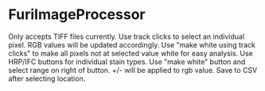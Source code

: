 # FuriImageProcessor
Only accepts TIFF files currently. 
Use track clicks to select an individual pixel. RGB values will be updated accordingly. Use "make white using track clicks" to make all pixels not at selected value white for easy analysis. 
Use HRP/IFC buttons for individual stain types. Use "make white" button and select range on right of button. +/- will be applied to rgb value. 
Save to CSV after selecting location. 

